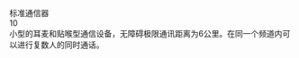 <title>标准通信器</title>
<meta name="GENERATOR" content="WinCHM">
<meta http-equiv="Content-Type" content="text/html; charset=gb2312">
<br>标准通信器
<br>10
<br>小型的耳麦和贴喉型通信设备，无障碍极限通讯距离为6公里。在同一个频道内可以进行复数人的同时通话。
